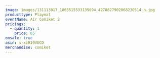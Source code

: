 ```yaml
---
image: images/131113017_1803515533139694_4278827902068230514_n.jpg
producttype: Playmat
eventName: Air Comiket 2
pricings:
  - quantity: 1
    price: 65
onsale: true
asin: s-xiR19VUCD
merchandise: comiket
---
```


